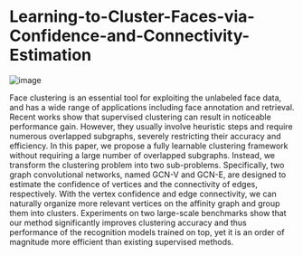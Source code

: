 # Learning-to-Cluster-Faces-via-Confidence-and-Connectivity-Estimation
![image](https://user-images.githubusercontent.com/94538977/144703845-d91ddc76-0d00-4882-90c9-8ce84d3c39f7.png)

Face clustering is an essential tool for exploiting the unlabeled face data, and has a wide range of applications including face annotation and retrieval. Recent works show that supervised clustering can result in noticeable performance gain. However, they usually involve heuristic steps and require numerous overlapped subgraphs, severely restricting their accuracy and efficiency. In this paper, we propose a fully learnable clustering framework without requiring a large number of overlapped subgraphs. Instead, we transform the clustering problem into two sub-problems. Specifically, two graph convolutional networks, named GCN-V and GCN-E, are designed to estimate the confidence of vertices and the connectivity of edges, respectively. With the vertex confidence and edge connectivity, we can naturally organize more relevant vertices on the affinity graph and group them into clusters. Experiments on two large-scale benchmarks show that our method significantly improves clustering accuracy and thus performance of the recognition models trained on top, yet it is an order of magnitude more efficient than existing supervised methods. 
